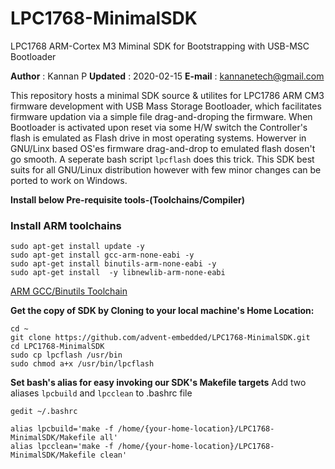 # LPC1768-MinimalSDK
LPC1768 ARM-Cortex M3 Miminal SDK for Bootstrapping with USB-MSC Bootloader

__Author__ : Kannan P
__Updated__ : 2020-02-15
__E-mail__  : kannanetech@gmail.com

This repository hosts a minimal SDK source & utilites for LPC1786 ARM CM3 firmware development with USB Mass Storage Bootloader, which facilitates firmware updation via a simple file drag-and-droping the firmware. When Bootloader is activated upon reset via some H/W switch the Controller's flash is emulated as Flash drive in most operating systems. Howerver in GNU/Linx based OS'es firmware drag-and-drop to emulated flash dosen't go smooth. A seperate bash script ```lpcflash``` does this trick. This SDK best suits for all GNU/Linux distribution however with few minor changes can be ported to work on Windows.

__Install below Pre-requisite tools-(Toolchains/Compiler)__

### Install ARM toolchains
```
sudo apt-get install update -y
sudo apt-get install gcc-arm-none-eabi -y
sudo apt-get install binutils-arm-none-eabi -y
sudo apt-get install  -y libnewlib-arm-none-eabi
```

[ARM GCC/Binutils Toolchain](https://launchpad.net/gcc-arm-embedded)

__Get the copy of SDK by Cloning to your local machine's Home Location:__
```
cd ~
git clone https://github.com/advent-embedded/LPC1768-MinimalSDK.git
cd LPC1768-MinimalSDK
sudo cp lpcflash /usr/bin
sudo chmod a+x /usr/bin/lpcflash
```
__Set bash's alias for easy invoking our SDK's Makefile targets__
Add two aliases ```lpcbuild``` and ```lpcclean``` to .bashrc file
```
gedit ~/.bashrc 

alias lpcbuild='make -f /home/{your-home-location}/LPC1768-MinimalSDK/Makefile all'
alias lpcclean='make -f /home/{your-home-location}/LPC1768-MinimalSDK/Makefile clean' 
```
